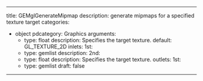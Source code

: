
---
title: GEMglGenerateMipmap
description: generate mipmaps for a specified texture target
categories:
  - object
pdcategory: Graphics
arguments:
    - type: float
      description: Specifies the target texture.
      default: GL_TEXTURE_2D
inlets:
  1st:
    - type: gemlist
      description:
  2nd:
    - type: float
      description: Specifies the target texture.
outlets:
  1st:
    - type: gemlist
draft: false
---

